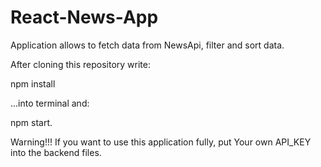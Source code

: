 # React-News-App
Application allows to fetch data from NewsApi, filter and sort data.

After cloning this repository write:

npm install

...into terminal and:

npm start.

Warning!!!
If you want to use this application fully, put Your own API_KEY into the backend files.
